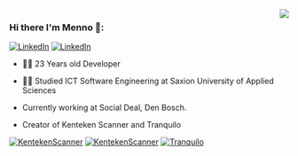 <img align='right' src="https://github-readme-stats.vercel.app/api?username=spijkermenno&show_icons=true&title_color=fff&icon_color=79ff97&text_color=9f9f9f&bg_color=151515&count_private=true">

### Hi there I'm Menno 🍊:

[![LinkedIn](https://img.shields.io/static/v1?label=LinkedIn&message=%20&color=orange&logo=Linkedin&style=flat-square&logoColor=white)](https://www.linkedin.com/in/spijkermenno/)
[![LinkedIn](https://img.shields.io/static/v1?label=Portfolio&message=%20&color=blue&logo=Portfolio&style=flat-square&logoColor=blue)](https://mennospijker.nl/)

  
- 👨‍💻 23 Years old Developer

- 👨‍🎓 Studied ICT Software Engineering at Saxion University of Applied Sciences  
- Currently working at Social Deal, Den Bosch.

- Creator of Kenteken Scanner and Tranquilo

[![KentekenScanner](https://img.shields.io/static/v1?label=KentekenScanner%20iOS&message=%20&color=yellow&logo=KentekenScanner&style=flat-square&logoColor=yellow)](https://apps.apple.com/nl/app/kenteken-scanner/id1566888968)
[![KentekenScanner](https://img.shields.io/static/v1?label=KentekenScanner%20Android&message=%20&color=yellow&logo=KentekenScanner&style=flat-square&logoColor=yellow)](https://play.google.com/store/apps/details?id=com.y_gap.menno.kentekenscanner&referrer=utm_source%3DGitHub%26utm_medium%3DProfile%26anid%3Dgithub)
[![Tranquilo](https://img.shields.io/static/v1?label=Tranquilo%20iOS&message=%20&color=blue&logo=Tranquilo&style=flat-square&logoColor=blue)](https://apps.apple.com/nl/app/tranquilo/id1566716521)

